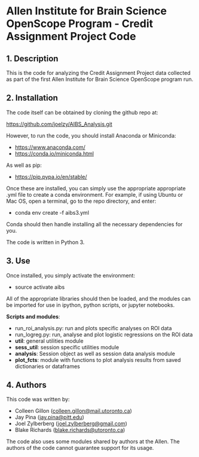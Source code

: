# Allen Institute for Brain Science OpenScope Program - Credit Assignment Project Code

## 1. Description
This is the code for analyzing the Credit Assignment Project data collected as part
of the first Allen Institute for Brain Science OpenScope program run.

## 2. Installation
The code itself can be obtained by cloning the github repo at:

https://github.com/joelzy/AIBS_Analysis.git

However, to run the code, you should install Anaconda or Miniconda:

* https://www.anaconda.com/
* https://conda.io/miniconda.html

As well as pip:

* https://pip.pypa.io/en/stable/

Once these are installed, you can simply use the appropriate appropriate .yml 
file to create a conda environment. For example, if using Ubuntu or Mac OS, open 
a terminal, go to the repo directory, and enter:

* conda env create -f aibs3.yml

Conda should then handle installing all the necessary dependencies for you.

The code is written in Python 3. 

## 3. Use
Once installed, you simply activate the environment:

* source activate aibs

All of the appropriate libraries should then be loaded, and the modules can
be imported for use in ipython, python scripts, or jupyter notebooks.

**Scripts and modules**:
* run\_roi_analysis.py: run and plots specific analyses on ROI data
* run_logreg.py: run, analyse and plot logistic regressions on the ROI data
* **util**: general utilities module
* **sess_util**: session specific utilities module
* **analysis**: Session object as well as session data analysis module
* **plot_fcts**: module with functions to plot analysis results from saved dictionaries or dataframes 

## 4. Authors
This code was written by:

* Colleen Gillon  (colleen.gillon@mail.utoronto.ca)
* Jay Pina (jay.pina@pitt.edu)
* Joel Zylberberg (joel.zylberberg@gmail.com)
* Blake Richards  (blake.richards@utoronto.ca)

The code also uses some modules shared by authors at the Allen. The authors
of the code cannot guarantee support for its usage.
